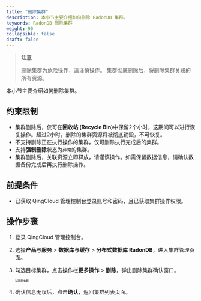 ```yaml
---
title: "删除集群"
description: 本小节主要介绍如何删除 RadonDB 集群。 
keywords: RadonDB 删除集群
weight: 90
collapsible: false
draft: false
---
```




> **注意**
> 
> 删除集群为危险操作，请谨慎操作。
> 集群彻底删除后，将删除集群关联的所有资源。

本小节主要介绍如何删除集群。

## 约束限制

- 集群删除后，仅可在<b>回收站 (Recycle Bin)</b>中保留2个小时，这期间可以进行恢复操作。超过2小时，删除的集群资源将被彻底销毁，不可恢复。
- 不支持删除正在执行操作的集群，仅可删除执行完成后的集群。
- 支持**强制删除**状态为`异常`的集群。
- 集群删除后，关联资源立即释放，请谨慎操作。如需保留数据信息，请确认数据备份完成后再执行删除操作。

## 前提条件

- 已获取 QingCloud 管理控制台登录账号和密码，且已获取集群操作权限。

## 操作步骤

1. 登录 QingCloud 管理控制台。
2. 选择**产品与服务** > **数据库与缓存** > **分布式数据库 RadonDB**，进入集群管理页面。
3. 勾选目标集群，点击操作栏**更多操作** > **删除**，弹出删除集群确认窗口。

   <img src="../../../_images/delete_cluster.png" alt="删除集群" style="zoom:50%;" />

4. 确认信息无误后，点击**确认**，返回集群列表页面。
